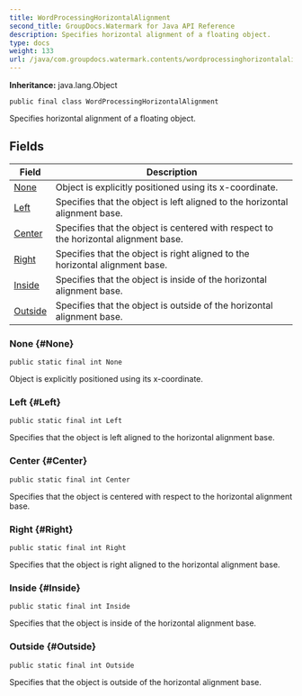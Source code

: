 ```yaml
---
title: WordProcessingHorizontalAlignment
second_title: GroupDocs.Watermark for Java API Reference
description: Specifies horizontal alignment of a floating object.
type: docs
weight: 133
url: /java/com.groupdocs.watermark.contents/wordprocessinghorizontalalignment/
---
```

**Inheritance:**
java.lang.Object
```
public final class WordProcessingHorizontalAlignment
```

Specifies horizontal alignment of a floating object.
## Fields

| Field | Description |
| --- | --- |
| [None](#None) | Object is explicitly positioned using its x-coordinate. |
| [Left](#Left) | Specifies that the object is left aligned to the horizontal alignment base. |
| [Center](#Center) | Specifies that the object is centered with respect to the horizontal alignment base. |
| [Right](#Right) | Specifies that the object is right aligned to the horizontal alignment base. |
| [Inside](#Inside) | Specifies that the object is inside of the horizontal alignment base. |
| [Outside](#Outside) | Specifies that the object is outside of the horizontal alignment base. |
### None {#None}
```
public static final int None
```


Object is explicitly positioned using its x-coordinate.

### Left {#Left}
```
public static final int Left
```


Specifies that the object is left aligned to the horizontal alignment base.

### Center {#Center}
```
public static final int Center
```


Specifies that the object is centered with respect to the horizontal alignment base.

### Right {#Right}
```
public static final int Right
```


Specifies that the object is right aligned to the horizontal alignment base.

### Inside {#Inside}
```
public static final int Inside
```


Specifies that the object is inside of the horizontal alignment base.

### Outside {#Outside}
```
public static final int Outside
```


Specifies that the object is outside of the horizontal alignment base.

